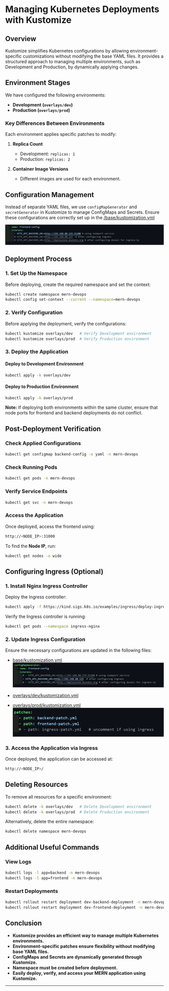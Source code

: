 # Managing Kubernetes Deployments with Kustomize

## Overview
Kustomize simplifies Kubernetes configurations by allowing environment-specific customizations without modifying the base YAML files. It provides a structured approach to managing multiple environments, such as Development and Production, by dynamically applying changes.

## Environment Stages
We have configured the following environments:

- **Development (`overlays/dev`)**
- **Production (`overlays/prod`)**

### Key Differences Between Environments
Each environment applies specific patches to modify:

1. **Replica Count**
   - Development: `replicas: 1`
   - Production: `replicas: 2`

2. **Container Image Versions**
   - Different images are used for each environment.

## Configuration Management
Instead of separate YAML files, we use `configMapGenerator` and `secretGenerator` in Kustomize to manage ConfigMaps and Secrets. Ensure these configurations are correctly set up in the [/base/kustomization.yml](../kustomize/base/kustomization.yml)

![kustomize-config](./assets/kustomize-config.png)

## Deployment Process

### 1. Set Up the Namespace
Before deploying, create the required namespace and set the context:

```bash
kubectl create namespace mern-devops
kubectl config set-context --current --namespace=mern-devops
```

### 2. Verify Configuration
Before applying the deployment, verify the configurations:

```bash
kubectl kustomize overlays/dev   # Verify Development environment
kubectl kustomize overlays/prod  # Verify Production environment
```

### 3. Deploy the Application

#### Deploy to Development Environment
```bash
kubectl apply -k overlays/dev
```

#### Deploy to Production Environment
```bash
kubectl apply -k overlays/prod
```

**Note:** If deploying both environments within the same cluster, ensure that node ports for frontend and backend deployments do not conflict.

## Post-Deployment Verification

### Check Applied Configurations
```bash
kubectl get configmap backend-config -o yaml -n mern-devops
```

### Check Running Pods
```bash
kubectl get pods -n mern-devops
```

### Verify Service Endpoints
```bash
kubectl get svc -n mern-devops
```

### Access the Application
Once deployed, access the frontend using:

```bash
http://<NODE_IP>:31000
```

To find the **Node IP**, run:

```bash
kubectl get nodes -o wide
```

## Configuring Ingress (Optional)

### 1. Install Nginx Ingress Controller
Deploy the Ingress controller:

```bash
kubectl apply -f https://kind.sigs.k8s.io/examples/ingress/deploy-ingress-nginx.yaml
```

Verify the Ingress controller is running:

```bash
kubectl get pods --namespace ingress-nginx
```

### 2. Update Ingress Configuration
Ensure the necessary configurations are updated in the following files:

- [base/kustomization.yml](../kustomize/base/kustomization.yml)
   ![kustomize-config-1](./assets/kustomize-config-1.png)

- [overlays/dev/kustomization.yml](../kustomize/overlays/dev/kustomization.yml)
- [overlays/prod/kustomization.yml](../kustomize/overlays/prod/kustomization.yml)
   ![kustomize-3](./assets/kustomize-3.png)


### 3. Access the Application via Ingress
Once deployed, the application can be accessed at:

```bash
http://<NODE_IP>/
```

## Deleting Resources
To remove all resources for a specific environment:

```bash
kubectl delete -k overlays/dev   # Delete Development environment
kubectl delete -k overlays/prod  # Delete Production environment
```

Alternatively, delete the entire namespace:

```bash
kubectl delete namespace mern-devops
```

## Additional Useful Commands

### View Logs
```bash
kubectl logs -l app=backend -n mern-devops
kubectl logs -l app=frontend -n mern-devops
```

### Restart Deployments
```bash
kubectl rollout restart deployment dev-backend-deployment -n mern-devops
kubectl rollout restart deployment dev-frontend-deployment -n mern-devops
```

## Conclusion
- **Kustomize provides an efficient way to manage multiple Kubernetes environments.**
- **Environment-specific patches ensure flexibility without modifying base YAML files.**
- **ConfigMaps and Secrets are dynamically generated through Kustomize.**
- **Namespace must be created before deployment.**
- **Easily deploy, verify, and access your MERN application using Kustomize.**

---
